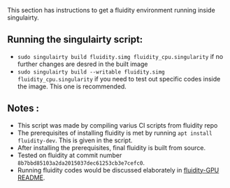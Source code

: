 This section has instructions to get a fluidity environment running inside singulairty.

## Running the singulairty script:
  - `sudo singulairty build fluidity.simg fluidity_cpu.singularity` if no further changes are desred in the built image
  - `sudo singulairty build --writable fluidity.simg fluidity_cpu.singularity` if you need to test out specific codes inside the image. This one is recommended.

## Notes :
  - This script was made by compiling varius CI scripts from fluidity repo
  - The prerequisites of installing fluidity is met by running `apt install fluidity-dev`. This is given in the script.
  - After installing the prerequisites, final fluidity is built from source.
  - Tested on fluidity at commit number `8b7bbd85103a2da2015037dec61253cb3e7cefc0`.
  - Running fluidity codes would be discussed elaborately in [fluidity-GPU README](../fluidity_gpu/README.md).
